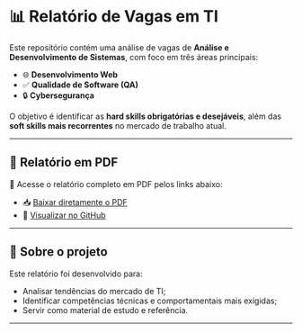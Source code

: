 # 📊 Relatório de Vagas em TI  
 
Este repositório contém uma análise de vagas de **Análise e Desenvolvimento de Sistemas**, com foco em três áreas principais:  
 
- 🌐 **Desenvolvimento Web**  
- ✅ **Qualidade de Software (QA)**  
- 🔒 **Cybersegurança**  
 
O objetivo é identificar as **hard skills obrigatórias e desejáveis**, além das **soft skills mais recorrentes** no mercado de trabalho atual.  
 
---
 
## 📄 Relatório em PDF  
 
📌 Acesse o relatório completo em PDF pelos links abaixo: 
 
- 📥 [Baixar diretamente o PDF](https://github.com/Anna-Paula45/Relatorio-Vagas-TI/blob/main/Experiencia%20Pratica%20II.pdf)  
- 🔎 [Visualizar no GitHub](https://github.com/leandrotottioficialcantor-cpu/Relat-rios_Vagas_TI/tree/main)
 
---
 
## 🚀 Sobre o projeto  
 
Este relatório foi desenvolvido para:  
- Analisar tendências do mercado de TI;  
- Identificar competências técnicas e comportamentais mais exigidas;  
- Servir como material de estudo e referência.  
 
---

